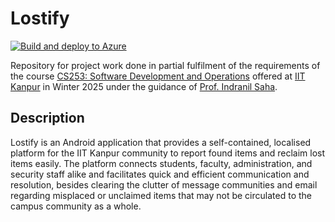 # Lostify

[![Build and deploy to Azure](https://github.com/CS253-Group-6/Lostify/actions/workflows/backend_lostify.yml/badge.svg)](https://github.com/CS253-Group-6/Lostify/actions/workflows/backend_lostify.yml)

Repository for project work done in partial fulfilment of the requirements of the course [CS253: Software Development and Operations](https://www.cse.iitk.ac.in/pages/CS253.html) offered at [IIT Kanpur](https://www.cse.iitk.ac.in) in Winter 2025 under the guidance of [Prof. Indranil Saha](https://www.cse.iitk.ac.in/users/isaha).

## Description

Lostify is an Android application that provides a self-contained, localised platform for the IIT Kanpur community to report found items and reclaim lost items easily. The platform connects students, faculty, administration, and security staff alike and facilitates quick and efficient communication and resolution, besides clearing the clutter of message communities and email regarding misplaced or unclaimed items that may not be circulated to the campus community as a whole.
